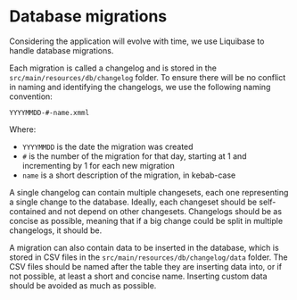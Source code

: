 # Database migrations

Considering the application will evolve with time, we use Liquibase to handle database migrations.

Each migration is called a changelog and is stored in the `src/main/resources/db/changelog` folder.
To ensure there will be no conflict in naming and identifying the changelogs, we use the following naming convention:

```
YYYYMMDD-#-name.xmml
```

Where:
- `YYYYMMDD` is the date the migration was created
- `#` is the number of the migration for that day, starting at 1 and incrementing by 1 for each new migration
- `name` is a short description of the migration, in kebab-case

A single changelog can contain multiple changesets, each one representing a single change to the database.
Ideally, each changeset should be self-contained and not depend on other changesets.
Changelogs should be as concise as possible, meaning that if a big change could be split in multiple changelogs, it should be.

A migration can also contain data to be inserted in the database, which is stored in CSV files in the `src/main/resources/db/changelog/data` folder.
The CSV files should be named after the table they are inserting data into, or if not possible, at least a short and concise name.
Inserting custom data should be avoided as much as possible.
